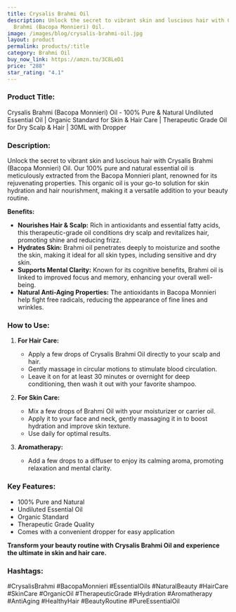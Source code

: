 ```yaml
---
title: Crysalis Brahmi Oil
description: Unlock the secret to vibrant skin and luscious hair with Crysalis
  Brahmi (Bacopa Monnieri) Oil.
image: /images/blog/crysalis-brahmi-oil.jpg
layout: product
permalink: products/:title
category: Brahmi Oil
buy_now_link: https://amzn.to/3C8LeD1
price: "288"
star_rating: "4.1"
---
```

### Product Title:
Crysalis Brahmi (Bacopa Monnieri) Oil - 100% Pure & Natural Undiluted Essential Oil | Organic Standard for Skin & Hair Care | Therapeutic Grade Oil for Dry Scalp & Hair | 30ML with Dropper

### Description:
Unlock the secret to vibrant skin and luscious hair with Crysalis Brahmi (Bacopa Monnieri) Oil. Our 100% pure and natural essential oil is meticulously extracted from the Bacopa Monnieri plant, renowned for its rejuvenating properties. This organic oil is your go-to solution for skin hydration and hair nourishment, making it a versatile addition to your beauty routine.

**Benefits:**
- **Nourishes Hair & Scalp:** Rich in antioxidants and essential fatty acids, this therapeutic-grade oil conditions dry scalp and revitalizes hair, promoting shine and reducing frizz.
- **Hydrates Skin:** Brahmi oil penetrates deeply to moisturize and soothe the skin, making it ideal for all skin types, including sensitive and dry skin.
- **Supports Mental Clarity:** Known for its cognitive benefits, Brahmi oil is linked to improved focus and memory, enhancing your overall well-being.
- **Natural Anti-Aging Properties:** The antioxidants in Bacopa Monnieri help fight free radicals, reducing the appearance of fine lines and wrinkles.

### How to Use:
1. **For Hair Care:**
   - Apply a few drops of Crysalis Brahmi Oil directly to your scalp and hair.
   - Gently massage in circular motions to stimulate blood circulation.
   - Leave it on for at least 30 minutes or overnight for deep conditioning, then wash it out with your favorite shampoo.
   
2. **For Skin Care:**
   - Mix a few drops of Brahmi Oil with your moisturizer or carrier oil.
   - Apply it to your face and neck, gently massaging it in to boost hydration and improve skin texture.
   - Use daily for optimal results.

3. **Aromatherapy:**
   - Add a few drops to a diffuser to enjoy its calming aroma, promoting relaxation and mental clarity.

### Key Features:
- 100% Pure and Natural
- Undiluted Essential Oil
- Organic Standard
- Therapeutic Grade Quality
- Comes with a convenient dropper for easy application

**Transform your beauty routine with Crysalis Brahmi Oil and experience the ultimate in skin and hair care.** 

### Hashtags:
#CrysalisBrahmi #BacopaMonnieri #EssentialOils #NaturalBeauty #HairCare #SkinCare #OrganicOil #TherapeuticGrade #Hydration #Aromatherapy #AntiAging #HealthyHair #BeautyRoutine #PureEssentialOil
